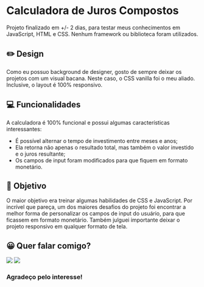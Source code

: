 # Calculadora de Juros Compostos

Projeto finalizado em +/- 2 dias, para testar meus conhecimentos em JavaScript, HTML e CSS. Nenhum framework ou biblioteca foram utilizados.

## ✏️ Design

Como eu possuo background de designer, gosto de sempre deixar os projetos com um visual bacana. Neste caso, o CSS vanilla foi o meu aliado. Inclusive, o layout é 100% responsivo.

## 💻 Funcionalidades

A calculadora é 100% funcional e possui algumas características interessantes:
* É possível alternar o tempo de investimento entre meses e anos;
* Ela retorna não apenas o resultado total, mas também o valor investido e o juros resultante;
* Os campos de input foram modificados para que fiquem em formato monetário.

## 🚀 Objetivo

O maior objetivo era treinar algumas habilidades de CSS e JavaScript. Por incrível que pareça, um dos maiores desafios do projeto foi encontrar a melhor forma de personalizar os campos de input do usuário, para que ficassem em formato monetário. Também julguei importante deixar o projeto responsivo em qualquer formato de tela.

## 😀 Quer falar comigo?

<a href="https://www.linkedin.com/in/douglasdduarte" alt="Linkedin">
<img src="https://img.shields.io/badge/-Linkedin-0e76a8?style=flat-square&logo=Linkedin&logoColor=white&link=https://www.linkedin.com/in/douglasdduarte" /></a>

<a href="https://api.whatsapp.com/send?phone=5551993669592" alt="WhatsApp">
<img src="https://img.shields.io/badge/-WhatsApp-25d366?style=flat-square&labelColor=25d366&logo=whatsapp&logoColor=white&link=https://api.whatsapp.com/send?phone=5551993669592"/></a> 

### Agradeço pelo interesse!
